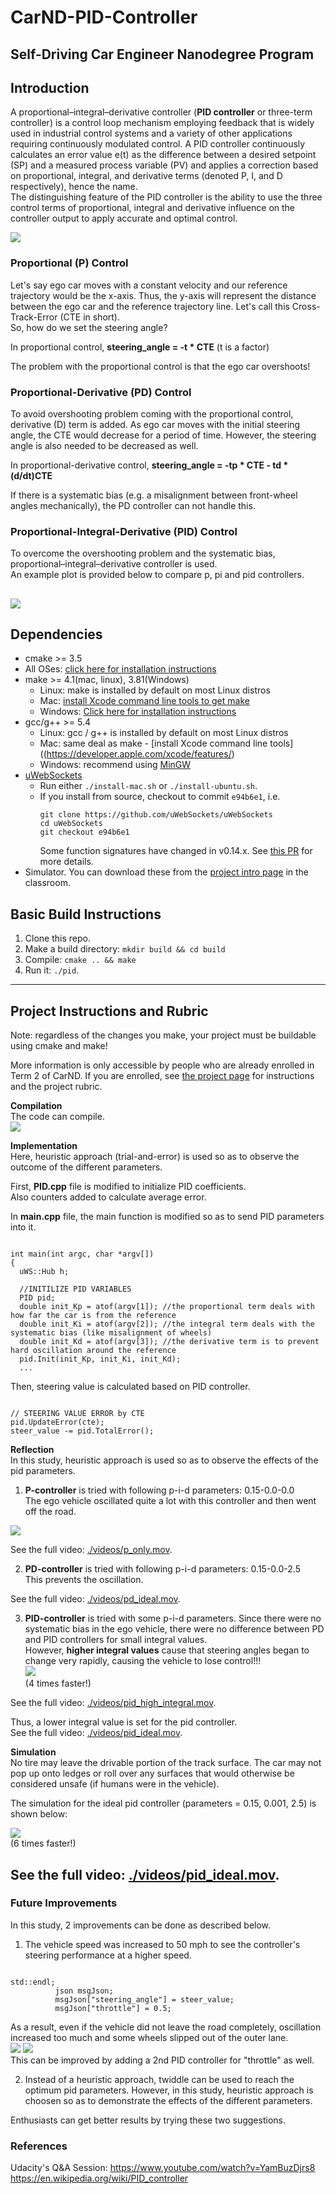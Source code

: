 # CarND-PID-Controller
Self-Driving Car Engineer Nanodegree Program
---
## Introduction  
A proportional–integral–derivative controller (**PID controller** or three-term controller) is a control loop mechanism employing feedback that is widely used in industrial control systems and a variety of other applications requiring continuously modulated control. A PID controller continuously calculates an error value e(t) as the difference between a desired setpoint (SP) and a measured process variable (PV) and applies a correction based on proportional, integral, and derivative terms (denoted P, I, and D respectively), hence the name.  
The distinguishing feature of the PID controller is the ability to use the three control terms of proportional, integral and derivative influence on the controller output to apply accurate and optimal control.

![](img/PID.png)  

### Proportional (P) Control  
Let's say ego car moves with a constant velocity and our reference trajectory would be the x-axis. Thus, the y-axis will represent the distance between the ego car and the reference trajectory line. Let's call this Cross-Track-Error (CTE in short).  
So, how do we set the steering angle?  

In proportional control, **steering_angle = -t * CTE**  (t is a factor)  

The problem with the proportional control is that the ego car overshoots!  

### Proportional-Derivative (PD) Control  
To avoid overshooting problem coming with the proportional control, derivative (D) term is added. As ego car moves with the initial steering angle, the CTE would decrease for a period of time. However, the steering angle is also needed to be decreased as well.  

In proportional-derivative control, **steering_angle = -tp * CTE - td * (d/dt)CTE**  

If there is a systematic bias (e.g. a misalignment between front-wheel angles mechanically), the PD controller can not handle this.

### Proportional-Integral-Derivative (PID) Control  
To overcome the overshooting problem and the systematic bias, proportional–integral–derivative controller is used.  
An example plot is provided below to compare p, pi and pid controllers.

![](img/PID_plot.png)  
---
## Dependencies

* cmake >= 3.5
 * All OSes: [click here for installation instructions](https://cmake.org/install/)
* make >= 4.1(mac, linux), 3.81(Windows)
  * Linux: make is installed by default on most Linux distros
  * Mac: [install Xcode command line tools to get make](https://developer.apple.com/xcode/features/)
  * Windows: [Click here for installation instructions](http://gnuwin32.sourceforge.net/packages/make.htm)
* gcc/g++ >= 5.4
  * Linux: gcc / g++ is installed by default on most Linux distros
  * Mac: same deal as make - [install Xcode command line tools]((https://developer.apple.com/xcode/features/)
  * Windows: recommend using [MinGW](http://www.mingw.org/)
* [uWebSockets](https://github.com/uWebSockets/uWebSockets)
  * Run either `./install-mac.sh` or `./install-ubuntu.sh`.
  * If you install from source, checkout to commit `e94b6e1`, i.e.
    ```
    git clone https://github.com/uWebSockets/uWebSockets 
    cd uWebSockets
    git checkout e94b6e1
    ```
    Some function signatures have changed in v0.14.x. See [this PR](https://github.com/udacity/CarND-MPC-Project/pull/3) for more details.
* Simulator. You can download these from the [project intro page](https://github.com/udacity/self-driving-car-sim/releases) in the classroom.  

## Basic Build Instructions

1. Clone this repo.
2. Make a build directory: `mkdir build && cd build`
3. Compile: `cmake .. && make`
4. Run it: `./pid`. 

---
## Project Instructions and Rubric

Note: regardless of the changes you make, your project must be buildable using
cmake and make!

More information is only accessible by people who are already enrolled in Term 2
of CarND. If you are enrolled, see [the project page](https://classroom.udacity.com/nanodegrees/nd013/parts/40f38239-66b6-46ec-ae68-03afd8a601c8/modules/f1820894-8322-4bb3-81aa-b26b3c6dcbaf/lessons/e8235395-22dd-4b87-88e0-d108c5e5bbf4/concepts/6a4d8d42-6a04-4aa6-b284-1697c0fd6562)
for instructions and the project rubric.

**Compilation**  
The code can compile.  
![](img/compile.png)    

**Implementation**  
Here, heuristic approach (trial-and-error) is used so as to observe the outcome of the different parameters.  

First, **PID.cpp** file is modified to initialize PID coefficients.  
Also counters added to calculate average error.

In **main.cpp** file, the main function is modified so as to send PID parameters into it.
<pre><code>
int main(int argc, char *argv[])
{
  uWS::Hub h;
  
  //INITILIZE PID VARIABLES
  PID pid;
  double init_Kp = atof(argv[1]); //the proportional term deals with how far the car is from the reference
  double init_Ki = atof(argv[2]); //the integral term deals with the systematic bias (like misalignment of wheels)
  double init_Kd = atof(argv[3]); //the derivative term is to prevent hard oscillation around the reference
  pid.Init(init_Kp, init_Ki, init_Kd);
  ...
</pre></code>
  
Then, steering value is calculated based on PID controller.  
<pre><code>
// STEERING VALUE ERROR by CTE
pid.UpdateError(cte);
steer_value -= pid.TotalError(); 
</pre></code>

**Reflection**  
In this study, heuristic approach is used so as to observe the effects of the pid parameters.  

1. **P-controller** is tried with following p-i-d parameters: 0.15-0.0-0.0  
The ego vehicle oscillated quite a lot with this controller and then went off the road.  

![](img/p_only_off.png)  

See the full video: [./videos/p_only.mov](./videos/p_only.mov).  

2. **PD-controller** is tried with following p-i-d parameters: 0.15-0.0-2.5  
This prevents the oscillation.    

See the full video: [./videos/pd_ideal.mov](./videos/pd_ideal.mov).  

3. **PID-controller** is tried with some p-i-d parameters.
Since there were no systematic bias in the ego vehicle, there were no difference between PD and PID controllers for small integral values.  
However, **higher integral values** cause that steering angles began to change very rapidly, causing the vehicle to lose control!!!  
![](img/high_integral.gif)  
(4 times faster!)

See the full video: [./videos/pid_high_integral.mov](./videos/pid_high_integral.mov).  

Thus, a lower integral value is set for the pid controller.  
See the full video: [./videos/pid_ideal.mov](./videos/pid_ideal.mov).  


**Simulation**  
No tire may leave the drivable portion of the track surface. The car may not pop up onto ledges or roll over any surfaces that would otherwise be considered unsafe (if humans were in the vehicle).  

The simulation for the ideal pid controller (parameters = 0.15, 0.001, 2.5) is shown below:  

![](img/sim_full.gif)  
(6 times faster!)

See the full video: [./videos/pid_ideal.mov](./videos/pid_ideal.mov).  
---
### Future Improvements  
In this study, 2 improvements can be done as described below.  

1. The vehicle speed was increased to 50 mph to see the controller's steering performance at a higher speed.  
<pre><code>
std::endl;
          json msgJson;
          msgJson["steering_angle"] = steer_value;
          msgJson["throttle"] = 0.5;
</code></pre> 
As a result, even if the vehicle did not leave the road completely, oscillation increased too much and some wheels slipped out of the outer lane.  
![](img/off1.png) ![](img/off2.png)   
This can be improved by adding a 2nd PID controller for "throttle" as well.  

2. Instead of a heuristic approach, twiddle can be used to reach the optimum pid parameters. However, in this study, heuristic approach is choosen so as to demonstrate the effects of the different parameters.  

Enthusiasts can get better results by trying these two suggestions.  

### References  
Udacity's Q&A Session: https://www.youtube.com/watch?v=YamBuzDjrs8
https://en.wikipedia.org/wiki/PID_controller